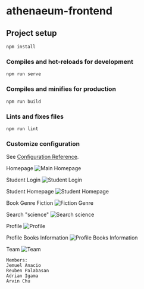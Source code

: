 # athenaeum-frontend

## Project setup
```
npm install
```

### Compiles and hot-reloads for development
```
npm run serve
```

### Compiles and minifies for production
```
npm run build
```

### Lints and fixes files
```
npm run lint
```

### Customize configuration
See [Configuration Reference](https://cli.vuejs.org/config/).

Homepage
![Main Homepage](https://user-images.githubusercontent.com/40406575/179916700-92caf259-b6cf-4d6c-acab-49f80b1245d4.PNG)

Student Login
![Student Login](https://user-images.githubusercontent.com/40406575/179916751-33e70776-83b3-4edf-b083-68e90a407b3b.PNG)

Student Homepage
![Student Homepage](https://user-images.githubusercontent.com/40406575/179916817-3e3edcd4-4363-47d8-89a6-96fa5a5eede8.PNG)

Book Genre Fiction
![Fiction Genre](https://user-images.githubusercontent.com/40406575/179916893-3c119783-fd5c-4f28-81cd-369fb088211e.PNG)

Search "science"
![Search science](https://user-images.githubusercontent.com/40406575/179916984-b9c7dee1-e361-4e1c-9649-0b1920a081fe.PNG)

Profile
![Profile](https://user-images.githubusercontent.com/40406575/179917027-54c65a3a-7dd6-4d38-b02b-a26b61962a34.png)

Profile Books Information
![Profile Books Information](https://user-images.githubusercontent.com/40406575/179917056-db1dbc90-bbb1-4d9a-84ee-d232409520f9.PNG)

Team
![Team](https://user-images.githubusercontent.com/40406575/179917106-d8fae688-1627-457e-b249-19f9fbfddc8f.PNG)

```
Members:
Jemuel Anacio
Reuben Palabasan
Adrian Igama
Arvin Chu
```
